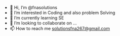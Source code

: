 - 👋 Hi, I’m @fnasolutions
- 👀 I’m interested in Coding and also problem Solving
- 🌱 I’m currently learning SE
- 💞️ I’m looking to collaborate on ...
- 📫 How to reach me solutionsfna267@gmail.com

